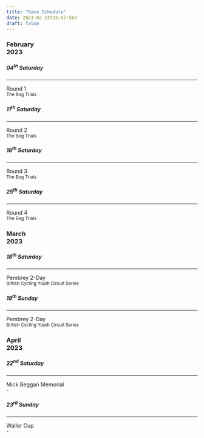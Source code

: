```yaml
---
title: "Race Schedule"
date: 2023-02-23T15:57:56Z
draft: false
---
```


<link
  rel="stylesheet"
  href="https://cdn.jsdelivr.net/gh/lipis/flag-icons@6.6.6/css/flag-icons.min.css"
/>

<div class="container">
  <h3>February<br>2023</h3>
</div>

<div class="container">
  <div class="row">
    <div class="col-md-3">
      <div class="card rounded shadow">
        <div class="card-body p-3">
          <h5 class="card-title">04<sup>th</sup> Saturday</h5>
          <hr class="my-3"/>
          <div class="card-text"><span class="fi fi-ie my-0"></span> Round 1<br><sub class="card-subtitle mb-2 text-muted"></span>The Bog Trials</sub></div>
        </div>
      </div>
    </div>
    <div class="col-md-3">
      <div class="card rounded shadow">
        <div class="card-body p-3">
          <h5 class="card-title">11<sup>th</sup> Saturday</h5>
          <hr class="my-3"/>
          <div class="card-text"><span class="fi fi-ie my-0"></span> Round 2<br><sub class="card-subtitle mb-2 text-muted">The Bog Trials</sub></div>
        </div>
      </div>
    </div>
    <div class="col-md-3">
      <div class="card rounded shadow">
        <div class="card-body p-3">
          <h5 class="card-title">18<sup>th</sup> Saturday</h5>
          <hr class="my-3"/>
          <div class="card-text"><span class="fi fi-ie my-0"></span> Round 3<br><sub class="card-subtitle mb-2 text-muted">The Bog Trials</sub></div>
        </div>
      </div>
    </div>
    <div class="col-md-3">
      <div class="card rounded shadow">
        <div class="card-body p-3">
          <h5 class="card-title">25<sup>th</sup> Saturday</h5>
          <hr class="my-3"/>
          <div class="card-text"><span class="fi fi-ie my-0"></span> Round 4<br><sub class="card-subtitle mb-2 text-muted">The Bog Trials </sub></div>
        </div>
      </div>
    </div>
  </div>
</div>

<div class="container">
  <h3>March<br>2023</h3>
</div>

<div class="container">
  <div class="row">
    <div class="col-md-3">
      <div class="card rounded shadow">
        <div class="card-body p-3">
          <h5 class="card-title">18<sup>th</sup> Saturday</h5>
          <hr class="my-3"/>
          <div class="card-text"><span class="fi fi-gb-wls my-0"></span> Pembrey 2-Day<br><sub class="card-subtitle mb-2 text-muted">British Cycling Youth Circuit Series</sub></div>
        </div>
      </div>
    </div>
    <div class="col-md-3">
      <div class="card rounded shadow">
        <div class="card-body p-3">
          <h5 class="card-title">19<sup>th</sup> Sunday</h5>
          <hr class="my-3"/>
          <div class="card-text"><span class="fi fi-gb-wls my-0"></span> Pembrey 2-Day<br><sub class="card-subtitle mb-2 text-muted">British Cycling Youth Circuit Series</sub></div>
        </div>
      </div>
    </div>
  </div>
</div>

<div class="container">
  <h3>April<br>2023</h3>
</div>

<div class="container">
  <div class="row">
    <div class="col-md-3">
      <div class="card rounded shadow">
        <div class="card-body p-3">
          <h5 class="card-title">22<sup>nd</sup> Saturday</h5>
          <hr class="my-3"/>
          <div class="card-text"><span class="fi fi-ie my-0"></span> Mick Beggan Memorial<br><sub class="card-subtitle mb-2 text-muted">-</sub></div>
        </div>
      </div>
    </div>
    <div class="col-md-3">
      <div class="card rounded shadow">
        <div class="card-body p-3">
          <h5 class="card-title">23<sup>rd</sup> Sunday</h5>
          <hr class="my-3"/>
          <div class="card-text"><span class="fi fi-ie my-0"></span> Waller Cup<br><sub class="card-subtitle mb-2 text-muted">-</sub></div>
        </div>
      </div>
    </div>
  </div>
</div>
